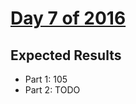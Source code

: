 # [Day 7 of 2016](https://adventofcode.com/2016/day/7)

## Expected Results

- Part 1: 105
- Part 2: TODO
